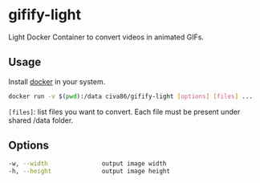 # gifify-light

Light Docker Container to convert videos in animated GIFs.

## Usage

Install [docker](https://www.docker.com/) in your system.
 
```bash
docker run -v $(pwd):/data civa86/gifify-light [options] [files] ...
```  

`[files]`: list files you want to convert. Each file must be present under shared /data folder. 
 
## Options

```bash
-w, --width               output image width
-h, --height              output image height
```
